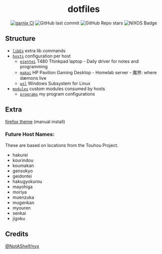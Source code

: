 <h1 align=center>dotfiles</h1>

<div align=center>

[![garnix CI](https://img.shields.io/endpoint?url=https%3A%2F%2Fgarnix.io%2Fapi%2Fbadges%2Fominit%2Fdotfiles%3Fbranch%3Dmain&style=for-the-badge&labelColor=101418&color=a1efd3)](https://garnix.io/repo/ominit/dotfiles)
![GitHub last commit](https://img.shields.io/github/last-commit/ominit/dotfiles?style=for-the-badge&labelColor=101418&color=ffe9aa)
![GitHub Repo stars](https://img.shields.io/github/stars/ominit/dotfiles?style=for-the-badge&labelColor=101418&color=d4bfff)
![NIXOS Badge](https://img.shields.io/badge/NIXOS-wink?style=for-the-badge&logo=nixos&labelColor=101418&color=91ddff)

</div>

## Structure
- [`libEx`](libEx) extra lib commands
- [`hosts`](hosts) configuration per host
	- [`eientei`](hosts/eientei) T480 Thinkpad laptop - Daily driver for notes and programming
	- [`makai`](hosts/makai) HP Pavilion Gaming Desktop - Homelab server - 魔界: where dæmons live
	- [`wsl`](hosts/wsl) Windows Subsystem for Linux
- [`modules`](modules) custom modules consumed by hosts
	- [`programs`](modules/programs) my program configurations

## Extra
[firefox theme](https://color.firefox.com/?theme=XQAAAAJDBAAAAAAAAABBqYhm849SCicxcUcPX38oKRicm6da8pFtMcQD6nrb3hVaZ4ZDQ499FUcwBYu_qLKyYPM65OP_BKJnRyTWOztZCf_gdf3bl23-Qu_hT6RzR_NrESOtjjKyf3_683nvhh8S62Tor-v04OptN9h9c8NJfFqPcdSvGsPmLizW7pgQF0_ebk0RGu8xGE48lM32r9138dqm4pOl5h0uYZiujSZlo7di0-29e-zlpPh21tJ4fEtwrCD_CpAMQcvy8kN2gOR3Sw-VgyIxOMBLGKjRZYcKoyA5VMrlF4NpOaeA4GOSVNq5zoOW6sD5xGRyhRl6BQMl7Nq7dpA_bhfhKSa5IUBrvZ33DghwfiDrN2nlTqn-GpAdr_EoGV2dFYPrLpwSWDo_X_Uo1LHuy9wIv2x15ufs42S2EBYWr1a_TJyJKn42AiBLJ8LZtyX860lW0NeiLa3noUSwdbCmD9NNNhLvh0_d6_712tg5K2Y8FjkHssbwiIEkiewEgNm2mzyEufIcHfQNJxo6c3NmotNqeE8ZfCLMpWivmf-n6diBbu2yUx8vGUUrj58zKzgMWp16YwzDTY4iu4a44D6j8qMzIngQtKLO_-ncm-I) (manual install)

### Future Host Names:
These are based on locations from the Touhou Project.
- hakurei
- kourindou
- koumakan
- gensokyo
- geidontei
- hakugyokurou
- mayohiga
- moriya
- muenzuka
- mugenkan
- myouren
- senkai
- jigoku

## Credits
[@NotAShelf/nyx](https://github.com/NotAShelf/nyx)
